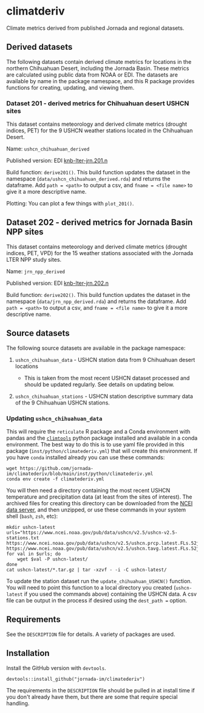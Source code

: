 # climatderiv

Climate metrics derived from published Jornada and regional datasets.

## Derived datasets

The following datasets contain derived climate metrics for locations in the northern Chihuahuan Desert, including the Jornada Basin. These metrics are calculated using public data from NOAA or EDI. The datasets are available by name in the package namespace, and this R package provides functions for creating, updating, and viewing them.

### Dataset 201 - derived metrics for Chihuahuan desert USHCN sites

This dataset contains meteorology and derived climate metrics (drought indices, PET) for the 9 USHCN weather stations located in the Chihuahuan Desert.

Name: `ushcn_chihuahuan_derived`

Published version: EDI [knb-lter-jrn.201.n](https://portal.edirepository.org/nis/mapbrowse?scope=knb-lter-jrn&identifier=103)

Build function: `derive201()`. This build function updates the dataset in the namespace (`data/ushcn_chihuahuan_derived.rda`) and returns the dataframe. Add `path = <path>` to output a csv, and `fname = <file name>` to give it a more descriptive name.

Plotting: You can plot a few things with `plot_201()`.

## Dataset 202 - derived metrics for Jornada Basin NPP sites

This dataset contains meteorology and derived climate metrics (drought indices, PET, VPD) for the 15 weather stations associated with the Jornada LTER NPP study sites.

Name: `jrn_npp_derived`

Published version: EDI [knb-lter-jrn.202.n](https://portal.edirepository.org/nis/mapbrowse?scope=knb-lter-jrn&identifier=104)

Build function: `derive202()`. This build function updates the dataset in the namespace (`data/jrn_npp_derived.rda`) and returns the dataframe. Add `path = <path>` to output a csv, and `fname = <file name>` to give it a more descriptive name.

## Source datasets

The following source datasets are available in the package namespace:

1. `ushcn_chihuahuan_data` - USHCN station data from 9 Chihuahuan desert locations

    - This is taken from the  most recent USHCN dataset processed and should be updated regularly. See details on updating below.

2. `ushcn_chihuahuan_stations` - USHCN station descriptive summary data of the 9 Chihuahuan USHCN stations.

### Updating `ushcn_chihuahuan_data`

This will require the `reticulate` R package and a Conda environment with pandas and the [`climtools`](https://github.com/gremau/climtools) python package installed and available in a conda environment. The best way to do this is to use yaml file provided in this package (`inst/python/climatederiv.yml`) that will create this environment. If you have `conda` installed already you can use these commands:

    wget https://github.com/jornada-im/climatederiv/blob/main/inst/python/climatederiv.yml
    conda env create -f climatederiv.yml

You will then need a directory containing the most recent USHCN temperature and precipitation data (at least from the sites of interest). The archived files for creating this directory can be downloaded from the [NCEI data server](https://www.ncei.noaa.gov/pub/data/ushcn/v2.5/), and then unzipped, or use these commands in your system shell (`bash`, `zsh`, etc):

    mkdir ushcn-latest
    urls="https://www.ncei.noaa.gov/pub/data/ushcn/v2.5/ushcn-v2.5-stations.txt https://www.ncei.noaa.gov/pub/data/ushcn/v2.5/ushcn.prcp.latest.FLs.52j.tar.gz https://www.ncei.noaa.gov/pub/data/ushcn/v2.5/ushcn.tavg.latest.FLs.52j.tar.gz"
    for val in $urls; do
        wget $val -P ushcn-latest/
    done
    cat ushcn-latest/*.tar.gz | tar -xzvf - -i -C ushcn-latest/

To update the station dataset run the `update_chihuahuan_USHCN()` function. You will need to point this function to a local directory you created (`ushcn-latest` if you used the commands above) containing the USHCN data. A csv file can be output in the process if desired using the `dest_path =` option.

## Requirements

See the `DESCRIPTION` file for details. A variety of packages are used.

## Installation

Install the GitHub version with `devtools`.

    devtools::install_github("jornada-im/climatederiv")

The requirements in the `DESCRIPTION` file should be pulled in at install time if you don't already have them, but there are some that require special handling.
